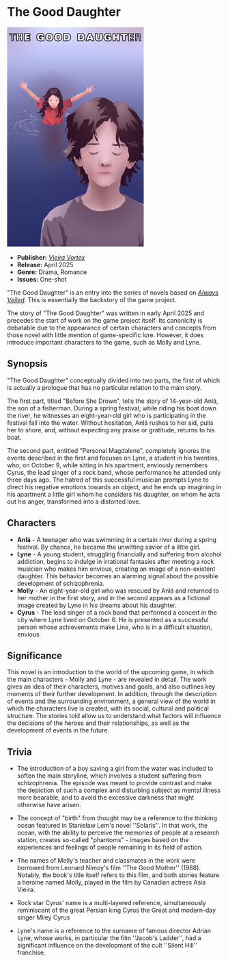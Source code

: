 # The Good Daughter

![The Good Daughter](thegooddaughter.jpg)

- **Publisher:** [*Vieira Vortex*](../vieiravortex.md)
- **Release:** April 2025
- **Genre:** Drama, Romance
- **Issues:** One-shot


"The Good Daughter" is an entry into the series of novels based on [*Always Veiled*](../alwaysveiled.md). This is essentially the backstory of the game project.

The story of "The Good Daughter" was written in early April 2025 and precedes the start of work on the game project itself. Its canonicity is debatable due to the appearance of certain characters and concepts from those novel with little mention of game-specific lore. However, it does introduce important characters to the game, such as Molly and Lyne.

## Synopsis

"The Good Daughter" conceptually divided into two parts, the first of which is actually a prologue that has no particular relation to the main story.

The first part, titled "Before She Drown", tells the story of 14-year-old Anlá, the son of a fisherman. During a spring festival, while riding his boat down the river, he witnesses an eight-year-old girl who is participating in the festival fall into the water. Without hesitation, Anlá rushes to her aid, pulls her to shore, and, without expecting any praise or gratitude, returns to his boat.

The second part, entitled "Personal Magdalene", completely ignores the events described in the first and focuses on Lyne, a student in his twenties, who, on October 9, while sitting in his apartment, enviously remembers Cyrus, the lead singer of a rock band, whose performance he attended only three days ago. The hatred of this successful musician prompts Lyne to direct his negative emotions towards an object, and he ends up imagining in his apartment a little girl whom he considers his daughter, on whom he acts out his anger, transformed into a distorted love.

## Characters

- **Anlá** - A teenager who was swimming in a certain river during a spring festival. By chance, he became the unwitting savior of a little girl.
- **Lyne** - A young student, struggling financially and suffering from alcohol addiction, begins to indulge in irrational fantasies after meeting a rock musician who makes him envious, creating an image of a non-existent daughter. This behavior becomes an alarming signal about the possible development of schizophrenia.
- **Molly** - An eight-year-old girl who was rescued by Anlá and returned to her mother in the first story, and in the second appears as a fictional image created by Lyne in his dreams about his daughter.
- **Cyrus** - The lead singer of a rock band that performed a concert in the city where Lyne lived on October 6. He is presented as a successful person whose achievements make Line, who is in a difficult situation, envious.


## Significance

This novel is an introduction to the world of the upcoming game, in which the main characters - Molly and Lyne - are revealed in detail. The work gives an idea of their characters, motives and goals, and also outlines key moments of their further development. In addition, through the description of events and the surrounding environment, a general view of the world in which the characters live is created, with its social, cultural and political structure. The stories told allow us to understand what factors will influence the decisions of the heroes and their relationships, as well as the development of events in the future.

## Trivia

- The introduction of a boy saving a girl from the water was included to soften the main storyline, which involves a student suffering from schizophrenia. The episode was meant to provide contrast and make the depiction of such a complex and disturbing subject as mental illness more bearable, and to avoid the excessive darkness that might otherwise have arisen.

- The concept of "birth" from thought may be a reference to the thinking ocean featured in Stanisław Lem's novel ''Solaris''. In that work, the ocean, with the ability to perceive the memories of people at a research station, creates so-called "phantoms" - images based on the experiences and feelings of people remaining in its field of action.

- The names of Molly's teacher and classmates in the work were borrowed from Leonard Nimoy's film ''The Good Mother'' (1988). Notably, the book's title itself refers to this film, and both stories feature a heroine named Molly, played in the film by Canadian actress Asia Vieira. 

- Rock star Cyrus' name is a multi-layered reference, simultaneously reminiscent of the great Persian king Cyrus the Great and modern-day singer Miley Cyrus

- Lyne's name is a reference to the surname of famous director Adrian Lyne, whose works, in particular the film ''Jacob's Ladder'', had a significant influence on the development of the cult ''Silent Hill'' franchise.